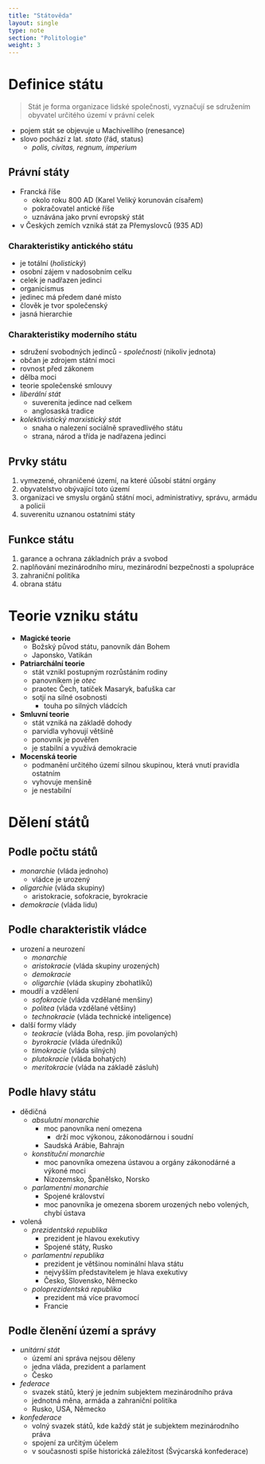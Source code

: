 ```yaml
---
title: "Státověda"
layout: single
type: note
section: "Politologie"
weight: 3
---
```

# Definice státu
> Stát je forma organizace lidské společnosti, vyznačují se sdružením obyvatel určitého území v právní celek
- pojem stát se objevuje u Machivelliho (renesance)
- slovo pochází z lat. *stato* (řád, status)
    - *polis, civitas, regnum, imperium*
## Právní státy
- Francká říše
    - okolo roku 800 AD (Karel Veliký korunován císařem)
    - pokračovatel antické říše
    - uznávána jako první evropský stát
- v Českých zemích vzniká stát za Přemyslovců (935 AD)
### Charakteristiky antického státu
- je totální (*holistický*)
- osobní zájem v nadosobním celku
- celek je nadřazen jedinci
- organicismus
- jedinec má předem dané místo
- člověk je tvor společenský
- jasná hierarchie
### Charakteristiky moderního státu
- sdružení svobodných jedinců - *společnosti* (nikoliv jednota)
- občan je zdrojem státní moci
- rovnost před zákonem
- dělba moci
- teorie společenské smlouvy
- *liberální stát*
    - suverenita jedince nad celkem
    - anglosaská tradice
- *kolektivistický marxistický stát*
    - snaha o nalezení sociálně spravedlivého státu
    - strana, národ a třída je nadřazena jedinci
## Prvky státu
1. vymezené, ohraničené území, na které úůsobí státní orgány
2. obyvatelstvo obývající toto území
3. organizaci ve smyslu orgánů státní moci, administrativy, správu, armádu a policii
4. suverenitu uznanou ostatními státy
## Funkce státu
1. garance a ochrana základních práv a svobod
2. naplňování mezinárodního míru, mezinárodní bezpečnosti a spolupráce
3. zahraniční politika
4. obrana státu
# Teorie vzniku státu
- **Magické teorie**
    - Božský původ státu, panovník dán Bohem
    - Japonsko, Vatikán
- **Patriarchální teorie**
    - stát vznikl postupným rozrůstáním rodiny
    - panovníkem je *otec*
    - praotec Čech, tatíček Masaryk, baťuška car
    - sotjí na silné osobnosti
        - touha po silných vládcích
- **Smluvní teorie**
    - stát vzniká na základě dohody
    - parvidla vyhovují většině
    - ponovník je pověřen
    - je stabilní a využívá demokracie
- **Mocenská teorie**
    - podmanění určitého území silnou skupinou, která vnutí pravidla ostatním
    - vyhovuje menšině
    - je nestabilní
# Dělení států
## Podle počtu států
- *monarchie* (vláda jednoho)
    - vládce je urozený
- *oligarchie* (vláda skupiny)
    - aristokracie, sofokracie, byrokracie
- *demokracie* (vláda lidu)
## Podle charakteristik vládce
- urození a neurození
    - *monarchie*
    - *aristokracie* (vláda skupiny urozených)
    - *demokracie*
    - *oligarchie* (vláda skupiny zbohatlíků)
- moudří a vzdělení
    - *sofokracie* (vláda vzdělané menšiny)
    - *politea* (vláda vzdělané většiny)
    - *technokracie* (vláda technické inteligence)
- další formy vlády
    - *teokracie* (vláda Boha, resp. jím povolaných)
    - *byrokracie* (vláda úředníků)
    - *timokracie* (vláda silných)
    - *plutokracie* (vláda bohatých)
    - *meritokracie* (vláda na základě zásluh)
## Podle hlavy státu
- dědičná
    - *absulutní monarchie*
        - moc panovníka není omezena
            - drží moc výkonou, zákonodárnou i soudní
        - Saudská Arábie, Bahrajn
    - *konstituční monarchie*
        - moc panovníka omezena ústavou a orgány zákonodárné a výkoné moci
        - Nizozemsko, Španělsko, Norsko
    - *parlamentní monarchie*
        - Spojené království
        - moc panovníka je omezena sborem urozených nebo volených, chybí ústava
- volená
    - *prezidentská republika*
        - prezident je hlavou exekutivy
        - Spojené státy, Rusko
    - *parlamentní republika*
        - prezident je většinou nominální hlava státu
        - nejvyšším představitelem je hlava exekutivy
        - Česko, Slovensko, Německo
    - *poloprezidentská republika*
        - prezident má více pravomocí
        - Francie
## Podle členění území a správy
- *unitární stát*
    - území ani správa nejsou děleny
    - jedna vláda, prezident a parlament
    - Česko
- *federace*
    - svazek států, který je jedním subjektem mezinárodního práva
    - jednotná měna, armáda a zahraniční politika
    - Rusko, USA, Německo
- *konfederace*
    - volný svazek států, kde každý stát je subjektem mezinárodního práva
    - spojení za určitým účelem
    - v současnosti spíše historická záležitost (Švýcarská konfederace)
